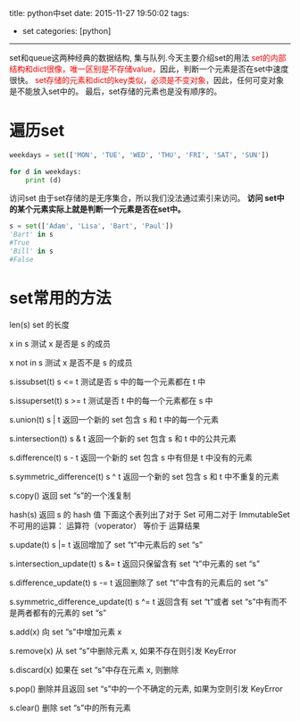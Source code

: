 title: python中set
date: 2015-11-27 19:50:02
tags:
 - set
categories: [python]

---
set和queue这两种经典的数据结构, 集与队列.今天主要介绍set的用法
<font  color="red">set的内部结构和dict很像，唯一区别是不存储value，</font>因此，判断一个元素是否在set中速度很快。
<font  color="red">set存储的元素和dict的key类似，必须是不变对象，</font>因此，任何可变对象是不能放入set中的。
最后，set存储的元素也是没有顺序的。

<!--more -->
# 遍历set
```python
weekdays = set(['MON', 'TUE', 'WED', 'THU', 'FRI', 'SAT', 'SUN'])
 
for d in weekdays:
    print (d)
```

访问set
由于set存储的是无序集合，所以我们没法通过索引来访问。
**访问 set中的某个元素实际上就是判断一个元素是否在set中。**
```python
s = set(['Adam', 'Lisa', 'Bart', 'Paul'])
'Bart' in s
#True
'Bill' in s
#False
```
# set常用的方法
len(s)
set 的长度

x in s
测试 x 是否是 s 的成员

x not in s
测试 x 是否不是 s 的成员

s.issubset(t)
s <= t
测试是否 s 中的每一个元素都在 t 中

s.issuperset(t)
s >= t
测试是否 t 中的每一个元素都在 s 中

s.union(t)
s | t
返回一个新的 set 包含 s 和 t 中的每一个元素

s.intersection(t)
s & t
返回一个新的 set 包含 s 和 t 中的公共元素

s.difference(t)
s - t
返回一个新的 set 包含 s 中有但是 t 中没有的元素

s.symmetric_difference(t)
s ^ t
返回一个新的 set 包含 s 和 t 中不重复的元素

s.copy()
返回 set “s”的一个浅复制

hash(s)
   返回 s 的 hash 值
下面这个表列出了对于 Set 可用二对于 ImmutableSet 不可用的运算：
运算符（voperator）
等价于
运算结果

s.update(t)
s |= t
返回增加了 set “t”中元素后的 set “s”

s.intersection_update(t)
s &= t
返回只保留含有 set “t”中元素的 set “s”

s.difference_update(t)
s -= t
返回删除了 set “t”中含有的元素后的 set “s”

s.symmetric_difference_update(t)
s ^= t
返回含有 set “t”或者 set “s”中有而不是两者都有的元素的 set “s”

s.add(x)
向 set “s”中增加元素 x

s.remove(x)
从 set “s”中删除元素 x, 如果不存在则引发 KeyError

s.discard(x)
如果在 set “s”中存在元素 x, 则删除

s.pop()
删除并且返回 set “s”中的一个不确定的元素, 如果为空则引发 KeyError

s.clear()
删除 set “s”中的所有元素

